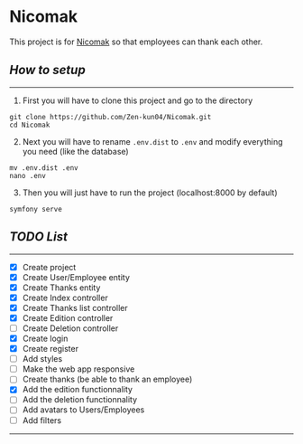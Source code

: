 # **Nicomak**
This project is for [Nicomak](https://www.nicomak.eu/) so that employees can thank each other.

## *How to setup*
---
1. First you will have to clone this project and go to the directory
```
git clone https://github.com/Zen-kun04/Nicomak.git
cd Nicomak
```

2. Next you will have to rename `.env.dist` to `.env` and modify everything you need (like the database)
```
mv .env.dist .env
nano .env
```

3. Then you will just have to run the project (localhost:8000 by default)
```
symfony serve
```

## *TODO List*
---
- [x] Create project
- [x] Create User/Employee entity
- [x] Create Thanks entity
- [x] Create Index controller
- [x] Create Thanks list controller
- [x] Create Edition controller
- [ ] Create Deletion controller
- [x] Create login
- [x] Create register
- [ ] Add styles
- [ ] Make the web app responsive
- [ ] Create thanks (be able to thank an employee)
- [x] Add the edition functionnality
- [ ] Add the deletion functionnality
- [ ] Add avatars to Users/Employees
- [ ] Add filters
---